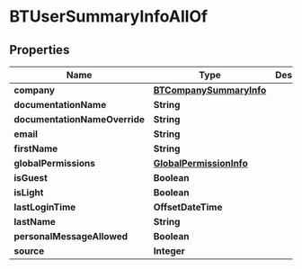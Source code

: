 

# BTUserSummaryInfoAllOf


## Properties

Name | Type | Description | Notes
------------ | ------------- | ------------- | -------------
**company** | [**BTCompanySummaryInfo**](BTCompanySummaryInfo.md) |  |  [optional]
**documentationName** | **String** |  |  [optional]
**documentationNameOverride** | **String** |  |  [optional]
**email** | **String** |  |  [optional]
**firstName** | **String** |  |  [optional]
**globalPermissions** | [**GlobalPermissionInfo**](GlobalPermissionInfo.md) |  |  [optional]
**isGuest** | **Boolean** |  |  [optional]
**isLight** | **Boolean** |  |  [optional]
**lastLoginTime** | **OffsetDateTime** |  |  [optional]
**lastName** | **String** |  |  [optional]
**personalMessageAllowed** | **Boolean** |  |  [optional]
**source** | **Integer** |  |  [optional]



